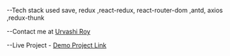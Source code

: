 --Tech stack used save, redux ,react-redux, react-router-dom ,antd, axios ,redux-thunk

--Contact me at <a target="_blank" href="https://www.linkedin.com/in/urvashiroy/">Urvashi Roy</a>

--Live Project - <a target="_blank" href="https://urvashiroy-video-dashboard.netlify.app/">Demo Project Link</a>
